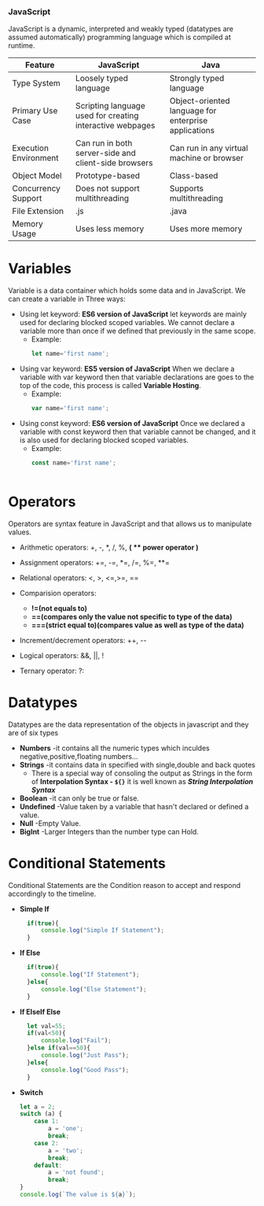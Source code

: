 ### JavaScript
JavaScript is a dynamic, interpreted and weakly typed (datatypes are assumed automatically) programming language which is compiled at runtime.

| Feature                                           | JavaScript                                                 | Java                                                 |
|---------------------------------------------------|------------------------------------------------------------|------------------------------------------------------|
| Type System                                       | Loosely typed language                                      | Strongly typed language                               |
| Primary Use Case                                  | Scripting language used for creating interactive webpages    | Object-oriented language for enterprise applications |
| Execution Environment                            | Can run in both server-side and client-side browsers         | Can run in any virtual machine or browser            |
| Object Model                                     | Prototype-based                                              | Class-based                                          |
| Concurrency Support                              | Does not support multithreading                              | Supports multithreading                              |
| File Extension                                   | .js                                                          | .java                                                |
| Memory Usage                                     | Uses less memory                                             | Uses more memory                                     |

# Variables
Variable is a data container which holds some data and in JavaScript. 
We can create a variable in Three ways: 
* Using let keyword: **ES6 version of JavaScript**
let keywords are mainly used for declaring blocked scoped variables. We cannot declare a variable more than once if we defined that previously in the same scope.
  * Example:
    ```js
    let name='first name';
    

* Using var keyword: **ES5 version of JavaScript**
When we declare a variable with var keyword then that variable declarations are goes to the top of the code, this process is called **Variable Hosting**.
  * Example:
    ```js
    var name='first name';
  
* Using const keyword: **ES6 version of JavaScript**
Once we declared a variable with const keyword then that variable cannot be changed, and it is also used for declaring blocked scoped variables. 
  * Example:
    ```js
    const name='first name';
 
# Operators
Operators are syntax feature in JavaScript and that allows us to manipulate values. 

* Arithmetic operators: +, -, *, /, %, **( ** power operator )**

* Assignment operators: +=, -=, *=, /=, %=, **= 

* Relational operators: <, >, <=,>=, == 

* Comparision operators:
  * **!=(not equals to)**
  * **==(compares only the value not specific to type of the data)**
  * **===(strict equal to)(compares value as well as type of the data)**

* Increment/decrement operators: ++, -- 

* Logical operators: &&, ||, ! 

* Ternary operator: ?:

# Datatypes
Datatypes are the data representation of the objects in javascript and they are of six types
* **Numbers** -it contains all the numeric types which inculdes negative,positive,floating numbers...
* **Strings** -it contains data in specified with single,double and back quotes
  * There is a special way of consoling the output as Strings in the form of **Interpolation Syntax - `${}`** it is well known as ***String Interpolation Syntax***
* **Boolean** -it can only be true or false.
* **Undefined** -Value taken by a variable that hasn't declared or defined a value.
* **Null** -Empty Value.
* **BigInt** -Larger Integers than the number type can Hold.
# Conditional Statements
Conditional Statements are the Condition reason to accept and respond accordingly to the timeline.
* **Simple If**
    ```js
      if(true){
          console.log("Simple If Statement");
      }
    
* **If Else**
    ```js
      if(true){
          console.log("If Statement");
      }else{
          console.log("Else Statement");
      }
    
* **If ElseIf Else**
    ```js
      let val=55;
      if(val<50){
          console.log("Fail");
      }else if(val==50){
          console.log("Just Pass");
      }else{
          console.log("Good Pass");
      }
    
* **Switch**
    ```js
    let a = 2; 
    switch (a) { 
        case 1: 
            a = 'one'; 
            break; 
        case 2: 
            a = 'two'; 
            break; 
        default: 
            a = 'not found'; 
            break; 
    } 
    console.log(`The value is ${a}`); 
    
